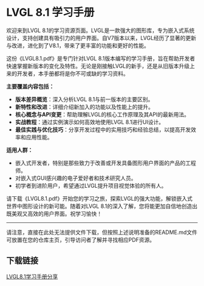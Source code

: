 # LVGL 8.1 学习手册

欢迎来到LVGL 8.1的学习资源页面。LVGL是一款强大的图形库，专为嵌入式系统设计，支持创建具有吸引力的用户界面。自V7版本以来，LVGL经历了显著的更新与改进，进化到了V8.1，带来了更丰富的功能和更好的性能。

这份《LVGL8.1.pdf》是专门针对LVGL 8.1版本编写的学习手册，旨在帮助开发者快速掌握新版本的变化及特性。无论是刚接触LVGL的新手，还是从旧版本升级上来的开发者，本手册都将是你不可或缺的学习资料。

**主要覆盖内容包括：**
- **版本差异概览**：深入分析LVGL 8.1与前一版本的主要区别。
- **新特性和改进**：详细介绍新加入的功能以及性能上的提升。
- **核心概念与API变更**：帮助理解LVGL的核心工作原理及其API的最新用法。
- **实战教程**：通过实例演示如何高效地使用LVGL 8.1进行UI设计。
- **最佳实践与优化技巧**：分享开发过程中的实用技巧和经验总结，以提高开发效率和应用性能。

**适用人群：**
- 嵌入式开发者，特别是那些致力于改善或开发具备图形用户界面的产品的工程师。
- 对嵌入式GUI感兴趣的电子爱好者和技术研究人员。
- 初学者到进阶用户，希望通过LVGL提升项目视觉体验的所有人。

请下载《LVGL8.1.pdf》开始您的学习之旅，探索LVGL的强大功能，解锁嵌入式世界中图形设计的新可能。随着对LVGL 8.1的深入了解，您将能更加自信地创造出既美观又高效的用户界面。祝学习愉快！

---

请注意，直接在此处无法提供文件下载，但按照上述说明准备的README.md文件可放置在您的仓库主页，引导访问者了解并寻找相应PDF资源。

## 下载链接

[LVGL8.1学习手册分享](https://pan.quark.cn/s/3765a3083275)